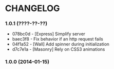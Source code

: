 # CHANGELOG

### 1.0.1 (????-??-??)

 * 078bc0d - [Express] Simplify server
 * baec3f8 - Fix behavior if an http request fails
 * 04f1a52 - [Wall] Add spinner during initialization
 * d7c7e1a - [Masonry] Rely on CSS3 animations

### 1.0.0 (2014-01-15)
